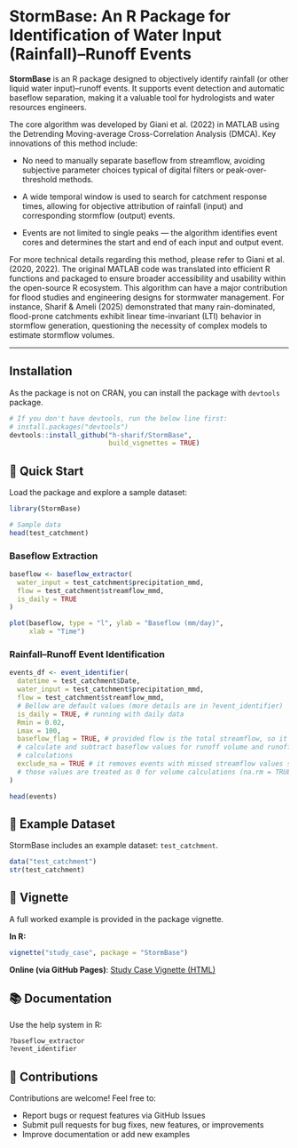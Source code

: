 # StormBase: An R Package for Identification of Water Input (Rainfall)–Runoff Events

**StormBase**  is an R package designed to objectively identify rainfall (or other liquid water input)–runoff events. It supports event detection and automatic baseflow separation, making it a valuable tool for hydrologists and water resources engineers.

The core algorithm was developed by Giani et al. (2022) in MATLAB using the Detrending Moving-average Cross-Correlation Analysis (DMCA). Key innovations of this method include:

* No need to manually separate baseflow from streamflow, avoiding subjective parameter choices typical of digital filters or peak-over-threshold methods.

* A wide temporal window is used to search for catchment response times, allowing for objective attribution of rainfall (input) and corresponding stormflow (output) events.

* Events are not limited to single peaks — the algorithm identifies event cores and determines the start and end of each input and output event.

For more technical details regarding this method, please refer to Giani et al. (2020, 2022). The original MATLAB code was translated into efficient R functions and packaged to ensure broader accessibility and usability within the open-source R ecosystem. This algorithm can have a major contribution for flood studies and engineering designs for stormwater management. For instance, Sharif & Ameli (2025) demonstrated that many rain-dominated, flood-prone catchments exhibit linear time-invariant (LTI) behavior in stormflow generation, questioning the necessity of complex models to estimate stormflow volumes.

---

## Installation

As the package is not on CRAN, you can install the package with `devtools` package.

``` r 
# If you don't have devtools, run the below line first:
# install.packages("devtools")
devtools::install_github("h-sharif/StormBase",
                         build_vignettes = TRUE)
```

## 🚀 Quick Start

Load the package and explore a sample dataset:
```r
library(StormBase)

# Sample data
head(test_catchment)
```
### Baseflow Extraction

```r
baseflow <- baseflow_extractor(
  water_input = test_catchment$precipitation_mmd,
  flow = test_catchment$streamflow_mmd,
  is_daily = TRUE
)

plot(baseflow, type = "l", ylab = "Baseflow (mm/day)",
     xlab = "Time")
```
### Rainfall–Runoff Event Identification

```r
events_df <- event_identifier(
  datetime = test_catchment$Date,
  water_input = test_catchment$precipitation_mmd,
  flow = test_catchment$streamflow_mmd, 
  # Bellow are default values (more details are in ?event_identifier)
  is_daily = TRUE, # running with daily data
  Rmin = 0.02, 
  Lmax = 100,
  baseflow_flag = TRUE, # provided flow is the total streamflow, so it asks to
  # calculate and subtract baseflow values for runoff volume and runoff ratio
  # calculations
  exclude_na = TRUE # it removes events with missed streamflow values since
  # those values are treated as 0 for volume calculations (na.rm = TRUE).
)

head(events)
```

## 📁 Example Dataset

StormBase includes an example dataset: `test_catchment`.

```r
data("test_catchment")
str(test_catchment)
```

## 📄 Vignette

A full worked example is provided in the package vignette.

**In R:**

```r
vignette("study_case", package = "StormBase")
```

**Online (via GitHub Pages)**: [Study Case Vignette (HTML)](https://h-sharif.github.io/StormBase/study_case.html)

## 📚 Documentation

Use the help system in R:

```r
?baseflow_extractor
?event_identifier
```

## 🤝 Contributions
Contributions are welcome! Feel free to:

* Report bugs or request features via GitHub Issues
* Submit pull requests for bug fixes, new features, or improvements
* Improve documentation or add new examples